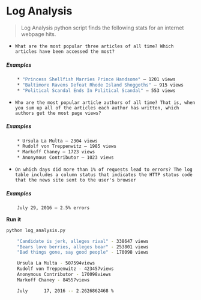 # Log Analysis

> Log Analysis python script finds the following stats for an internet webpage hits.

* `What are the most popular three articles of all time? Which articles have been accessed the most?`
##### Examples

```sh
	* "Princess Shellfish Marries Prince Handsome" — 1201 views
	* "Baltimore Ravens Defeat Rhode Island Shoggoths" — 915 views
	* "Political Scandal Ends In Political Scandal" — 553 views
```
* `Who are the most popular article authors of all time? That is, when you sum up all of the articles each author has written, which authors get the most page views?`
##### Examples

```sh
	* Ursula La Multa — 2304 views
	* Rudolf von Treppenwitz — 1985 views
	* Markoff Chaney — 1723 views
	* Anonymous Contributor — 1023 views
```
* `On which days did more than 1% of requests lead to errors? The log table includes a column status that indicates the HTTP status code that the news site sent to the user's browser`
##### Examples

```sh
	July 29, 2016 — 2.5% errors
```
**Run it**
```sh
python log_analysis.py
```

```sh
	"Candidate is jerk, alleges rival" - 338647 views 
	"Bears love berries, alleges bear" - 253801 views 
	"Bad things gone, say good people" - 170098 views
```
```sh
	Ursula La Multa - 507594views
	Rudolf von Treppenwitz - 423457views
	Anonymous Contributor - 170098views
	Markoff Chaney - 84557views
```
```sh
	July      17, 2016 -- 2.2626862468 %
```

